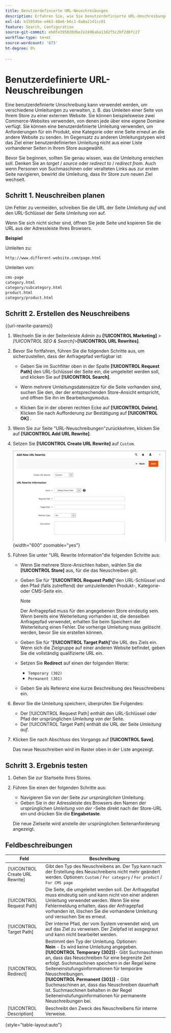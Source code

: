 ```yaml
---
title: Benutzerdefinierte URL-Neuschreibungen
description: Erfahren Sie, wie Sie benutzerdefinierte URL-Umschreibungen verwenden können, um verschiedene Umleitungen in Ihrem Commerce-Store zu verwalten.
exl-id: b15054be-e463-48e6-b6c1-0a8a2141cc01
feature: Search, Configuration
source-git-commit: eb0fe395020dbe2e2496aba13d2f5c2bf2d0fc27
workflow-type: tm+mt
source-wordcount: '673'
ht-degree: 0%

---
```


# Benutzerdefinierte URL-Neuschreibungen

Eine benutzerdefinierte Umschreibung kann verwendet werden, um verschiedene Umleitungen zu verwalten, z. B. das Umleiten einer Seite von Ihrem Store zu einer externen Website. Sie können beispielsweise zwei Commerce-Websites verwenden, von denen jede über eine eigene Domäne verfügt. Sie können eine benutzerdefinierte Umleitung verwenden, um Anforderungen für ein Produkt, eine Kategorie oder eine Seite erneut an die andere Website zu senden. Im Gegensatz zu anderen Umleitungstypen wird das Ziel einer benutzerdefinierten Umleitung nicht aus einer Liste vorhandener Seiten in Ihrem Store ausgewählt.

Bevor Sie beginnen, sollten Sie genau wissen, was die Umleitung erreichen soll. Denken Sie an _target_ / _source_ oder _redirect to_ / _redirect from_. Auch wenn Personen von Suchmaschinen oder veralteten Links aus zur ersten Seite navigieren, bewirkt die Umleitung, dass Ihr Store zum neuen Ziel wechselt.

## Schritt 1. Neuschreiben planen

Um Fehler zu vermeiden, schreiben Sie die URL der Seite _Umleitung auf_ und den URL-Schlüssel der Seite _Umleitung von_ auf.

Wenn Sie sich nicht sicher sind, öffnen Sie jede Seite und kopieren Sie die URL aus der Adressleiste Ihres Browsers.

**Beispiel**

Umleiten zu:

    http://www.different-website.com/page.html

Umleiten von:

    cms-page
    category.html
    category/subcategory.html
    product.html
    category/product.html

## Schritt 2. Erstellen des Neuschreibens

{{url-rewrite-params}}

1. Wechseln Sie in der Seitenleiste _Admin_ zu **[!UICONTROL Marketing]** > _[!UICONTROL SEO & Search]_>**[!UICONTROL URL Rewrites]**.

1. Bevor Sie fortfahren, führen Sie die folgenden Schritte aus, um sicherzustellen, dass der Anfragepfad verfügbar ist:

   - Geben Sie im Suchfilter oben in der Spalte **[!UICONTROL Request Path]** den URL-Schlüssel der Seite ein, die umgeleitet werden soll, und klicken Sie auf **[!UICONTROL Search]**.

   - Wenn mehrere Umleitungsdatensätze für die Seite vorhanden sind, suchen Sie den, der der entsprechenden Store-Ansicht entspricht, und öffnen Sie ihn im Bearbeitungsmodus.

   - Klicken Sie in der oberen rechten Ecke auf **[!UICONTROL Delete]**. Klicken Sie nach Aufforderung zur Bestätigung auf **[!UICONTROL OK]** .

1. Wenn Sie zur Seite &quot;URL-Neuschreibungen&quot;zurückkehren, klicken Sie auf **[!UICONTROL Add URL Rewrite]**.

1. Setzen Sie **[!UICONTROL Create URL Rewrite]** auf `Custom`.

   ![URL-Neuschreibungen - custom](./assets/url-rewrite-custom.png){width="600" zoomable="yes"}

1. Führen Sie unter &quot;URL Rewrite Information&quot;die folgenden Schritte aus:

   - Wenn Sie mehrere Store-Ansichten haben, wählen Sie die **[!UICONTROL Store]** aus, für die das Neuschreiben gilt.

   - Geben Sie für &quot;**[!UICONTROL Request Path]**&quot;den URL-Schlüssel und den Pfad (falls zutreffend) der umzuleitenden Produkt-, Kategorie- oder CMS-Seite ein.

     >[!NOTE]
     >
     >Der Anfragepfad muss für den angegebenen Store eindeutig sein. Wenn bereits eine Weiterleitung vorhanden ist, die denselben Anfragepfad verwendet, erhalten Sie beim Speichern der Weiterleitung einen Fehler. Die vorherige Umleitung muss gelöscht werden, bevor Sie sie erstellen können.

   - Geben Sie für &quot;**[!UICONTROL Target Path]**&quot;die URL des Ziels ein. Wenn sich die Zielgruppe auf einer anderen Website befindet, geben Sie die vollständig qualifizierte URL ein.

   - Setzen Sie **Redirect** auf einen der folgenden Werte:

      - `Temporary (302)`
      - `Permanent (301)`

   - Geben Sie als Referenz eine kurze Beschreibung des Neuschreibens ein.

1. Bevor Sie die Umleitung speichern, überprüfen Sie Folgendes:

   - Der [!UICONTROL Request Path] enthält den URL-Schlüssel oder Pfad der ursprünglichen _Umleitung von der_ Seite.
   - Der [!UICONTROL Target Path] enthält die URL der Seite _Umleitung auf_.

1. Klicken Sie nach Abschluss des Vorgangs auf **[!UICONTROL Save]**.

   Das neue Neuschreiben wird im Raster oben in der Liste angezeigt.

## Schritt 3. Ergebnis testen

1. Gehen Sie zur Startseite Ihres Stores.

1. Führen Sie einen der folgenden Schritte aus:

   - Navigieren Sie von der Seite _zur ursprünglichen_ Umleitung.
   - Geben Sie in der Adressleiste des Browsers den Namen der ursprünglichen _Umleitung von der_ -Seite direkt nach der Store-URL ein und drücken Sie die **Eingabetaste**.

   Die neue Zielseite wird anstelle der ursprünglichen Seitenanforderung angezeigt.

## Feldbeschreibungen

| Feld | Beschreibung |
|--- |--- |
| [!UICONTROL Create URL Rewrite] | Gibt den Typ des Neuschreibens an. Der Typ kann nach der Erstellung des Neuschreibens nicht mehr geändert werden. Optionen: `Custom` / `For category` / `For product` / `For CMS page` |
| [!UICONTROL Request Path] | Die Seite, die umgeleitet werden soll. Der Anfragepfad muss eindeutig sein und kann nicht von einer anderen Umleitung verwendet werden. Wenn Sie eine Fehlermeldung erhalten, dass der Anfragepfad vorhanden ist, löschen Sie die vorhandene Umleitung und versuchen Sie es erneut. |
| [!UICONTROL Target Path] | Der interne Pfad, der vom System verwendet wird, um auf das Ziel zu verweisen. Der Zielpfad ist ausgegraut und kann nicht bearbeitet werden. |
| [!UICONTROL Redirect] | Bestimmt den Typ der Umleitung. Optionen: <br/>**Nein** - Es wird keine Umleitung angegeben. <br/>**[!UICONTROL Temporary (302)]**- Gibt Suchmaschinen an, dass das Neuschreiben für eine begrenzte Zeit erfolgt. Suchmaschinen speichern in der Regel keine Seiteneinstufungsinformationen für temporäre Neuschreibungen.<br/>**[!UICONTROL Permanent (301)]** - Gibt Suchmaschinen an, dass das Neuschreiben dauerhaft ist. Suchmaschinen behalten in der Regel Seiteneinstufungsinformationen für permanente Neuschreibungen bei. |
| [!UICONTROL Description] | Beschreibt den Zweck des Neuschreibens für interne Verweise. |

{style="table-layout:auto"}
